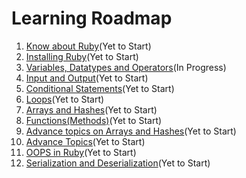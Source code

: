 # Learning Roadmap

1. [Know about Ruby](./about_ruby.md)(Yet to Start)
2. [Installing Ruby](./install_ruby.md)(Yet to Start)
3. [Variables, Datatypes and Operators](./variables_datatypes_operators.md)(In Progress)
4. [Input and Output]()(Yet to Start)
5. [Conditional Statements]()(Yet to Start)
6. [Loops]()(Yet to Start)
7. [Arrays and Hashes]()(Yet to Start)
8. [Functions(Methods)]()(Yet to Start)
9. [Advance topics on Arrays and Hashes]()(Yet to Start)
10. [Advance Topics]()(Yet to Start)
11. [OOPS in Ruby]()(Yet to Start)
12. [Serialization and Deserialization]()(Yet to Start)
